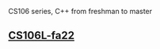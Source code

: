CS106 series, C++ from freshman to master
## [CS106L-fa22](http://web.stanford.edu/class/cs106l/index.html)
